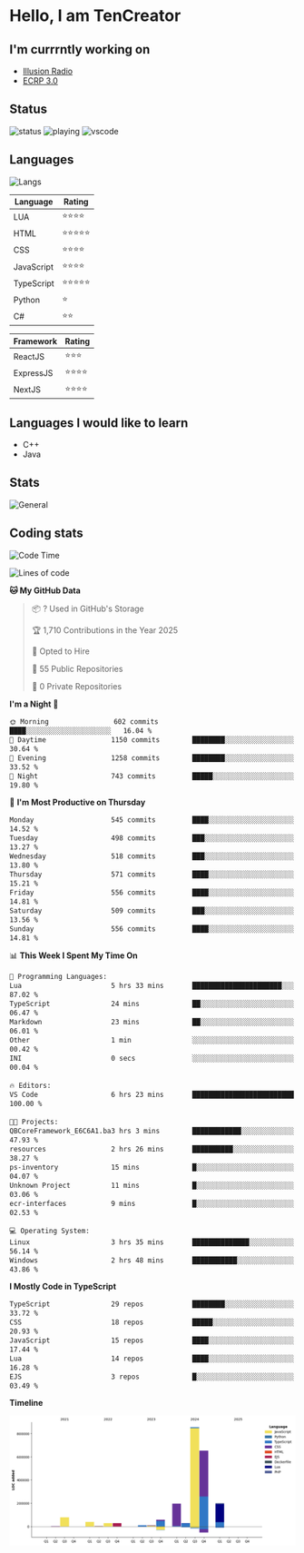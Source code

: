 # Hello, I am TenCreator

## I'm currrntly working on
- [Illusion Radio](https://illusionradio.co.uk/)
- [ECRP 3.0](http://github.com/Emerald-Coast-Roleplay/)

## Status
![status](https://api.statusbadges.me/badge/status/518334475038359555?simple=true&style=for-the-badge)
![playing](https://api.statusbadges.me/badge/playing/518334475038359555?style=for-the-badge)
![vscode](https://api.statusbadges.me/badge/vscode/518334475038359555?style=for-the-badge)

## Languages
![Langs](https://github-readme-stats.vercel.app/api/top-langs/?username=tencreator&layout=compact&theme=radical)


|Language|Rating|
|--------|------|
|LUA|⭐️⭐️⭐️⭐️|
|HTML|⭐️⭐️⭐️⭐️⭐️|
|CSS|⭐️⭐️⭐️⭐️|
|JavaScript|⭐️⭐️⭐️⭐️|
|TypeScript|⭐️⭐️⭐️⭐️⭐️|
|Python|⭐️|
|C#|⭐️⭐️ |

|Framework|Rating|
|--------|------|
|ReactJS|⭐️⭐️⭐|
|ExpressJS|⭐️⭐️⭐️⭐️|
|NextJS|⭐️⭐️⭐⭐️|

## Languages I would like to learn
- C++
- Java

## Stats
![General](https://github-readme-stats.vercel.app/api?username=tencreator&show_icons=true&theme=radical)

## Coding stats

<!--START_SECTION:waka-->
![Code Time](http://img.shields.io/badge/Code%20Time-510%20hrs%2027%20mins-blue)

![Lines of code](https://img.shields.io/badge/From%20Hello%20World%20I%27ve%20Written-2.2%20million%20lines%20of%20code-blue)

**🐱 My GitHub Data** 

> 📦 ? Used in GitHub's Storage 
 > 
> 🏆 1,710 Contributions in the Year 2025
 > 
> 💼 Opted to Hire
 > 
> 📜 55 Public Repositories 
 > 
> 🔑 0 Private Repositories 
 > 
**I'm a Night 🦉** 

```text
🌞 Morning                602 commits         ████░░░░░░░░░░░░░░░░░░░░░   16.04 % 
🌆 Daytime                1150 commits        ████████░░░░░░░░░░░░░░░░░   30.64 % 
🌃 Evening                1258 commits        ████████░░░░░░░░░░░░░░░░░   33.52 % 
🌙 Night                  743 commits         █████░░░░░░░░░░░░░░░░░░░░   19.80 % 
```
📅 **I'm Most Productive on Thursday** 

```text
Monday                   545 commits         ████░░░░░░░░░░░░░░░░░░░░░   14.52 % 
Tuesday                  498 commits         ███░░░░░░░░░░░░░░░░░░░░░░   13.27 % 
Wednesday                518 commits         ███░░░░░░░░░░░░░░░░░░░░░░   13.80 % 
Thursday                 571 commits         ████░░░░░░░░░░░░░░░░░░░░░   15.21 % 
Friday                   556 commits         ████░░░░░░░░░░░░░░░░░░░░░   14.81 % 
Saturday                 509 commits         ███░░░░░░░░░░░░░░░░░░░░░░   13.56 % 
Sunday                   556 commits         ████░░░░░░░░░░░░░░░░░░░░░   14.81 % 
```


📊 **This Week I Spent My Time On** 

```text
💬 Programming Languages: 
Lua                      5 hrs 33 mins       ██████████████████████░░░   87.02 % 
TypeScript               24 mins             ██░░░░░░░░░░░░░░░░░░░░░░░   06.47 % 
Markdown                 23 mins             ██░░░░░░░░░░░░░░░░░░░░░░░   06.01 % 
Other                    1 min               ░░░░░░░░░░░░░░░░░░░░░░░░░   00.42 % 
INI                      0 secs              ░░░░░░░░░░░░░░░░░░░░░░░░░   00.04 % 

🔥 Editors: 
VS Code                  6 hrs 23 mins       █████████████████████████   100.00 % 

🐱‍💻 Projects: 
QBCoreFramework_E6C6A1.ba3 hrs 3 mins        ████████████░░░░░░░░░░░░░   47.93 % 
resources                2 hrs 26 mins       ██████████░░░░░░░░░░░░░░░   38.27 % 
ps-inventory             15 mins             █░░░░░░░░░░░░░░░░░░░░░░░░   04.07 % 
Unknown Project          11 mins             █░░░░░░░░░░░░░░░░░░░░░░░░   03.06 % 
ecr-interfaces           9 mins              █░░░░░░░░░░░░░░░░░░░░░░░░   02.53 % 

💻 Operating System: 
Linux                    3 hrs 35 mins       ██████████████░░░░░░░░░░░   56.14 % 
Windows                  2 hrs 48 mins       ███████████░░░░░░░░░░░░░░   43.86 % 
```

**I Mostly Code in TypeScript** 

```text
TypeScript               29 repos            ████████░░░░░░░░░░░░░░░░░   33.72 % 
CSS                      18 repos            █████░░░░░░░░░░░░░░░░░░░░   20.93 % 
JavaScript               15 repos            ████░░░░░░░░░░░░░░░░░░░░░   17.44 % 
Lua                      14 repos            ████░░░░░░░░░░░░░░░░░░░░░   16.28 % 
EJS                      3 repos             █░░░░░░░░░░░░░░░░░░░░░░░░   03.49 % 
```



**Timeline**

![Lines of Code chart](https://raw.githubusercontent.com/tencreator/tencreator/main/assets/bar_graph.png)


<!--END_SECTION:waka-->
